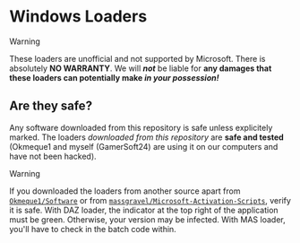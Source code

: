 # Windows Loaders

> [!WARNING]
>
> These loaders are unofficial and not supported by Microsoft. There is absolutely **NO WARRANTY**. We will ***not*** be liable for **any damages that these loaders can potentially make *in your possession!***

## Are they safe?

Any software downloaded from this repository is safe unless explicitely marked. The loaders *downloaded from this repository* are **safe and tested** (Okmeque1 and myself (GamerSoft24) are using it on our computers and have not been hacked).

> [!WARNING]
> 
> If you downloaded the loaders from another source apart from [`Okmeque1/Software`](https://github.com/Okmeque1/Software) or from [`massgravel/Microsoft-Activation-Scripts`](https://github.com/massgravel/Microsoft-Activation-Scripts), verify it is safe. With DAZ loader, the indicator at the top right of the application must be green. Otherwise, your version may be infected. With MAS loader, you'll have to check in the batch code within.
                                                                                                                                                                                           
                                                                                                                                                                                           

